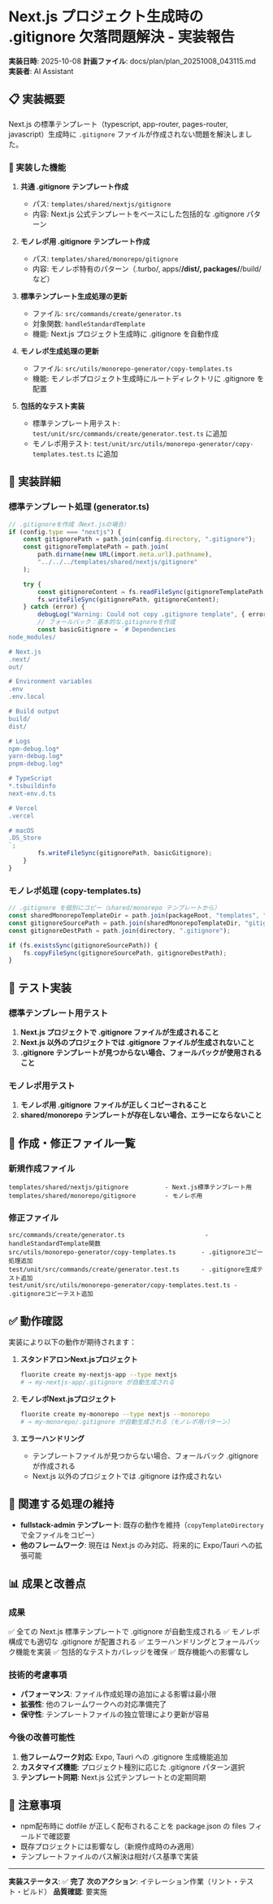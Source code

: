 # Next.js プロジェクト生成時の .gitignore 欠落問題解決 - 実装報告

**実装日時**: 2025-10-08
**計画ファイル**: docs/plan/plan_20251008_043115.md
**実装者**: AI Assistant

## 📋 実装概要

Next.js の標準テンプレート（typescript, app-router, pages-router, javascript）生成時に `.gitignore` ファイルが作成されない問題を解決しました。

### 🎯 実装した機能

1. **共通 .gitignore テンプレート作成**
   - パス: `templates/shared/nextjs/gitignore`
   - 内容: Next.js 公式テンプレートをベースにした包括的な .gitignore パターン

2. **モノレポ用 .gitignore テンプレート作成**
   - パス: `templates/shared/monorepo/gitignore`
   - 内容: モノレポ特有のパターン（.turbo/, apps/**/dist/, packages/**/build/ など）

3. **標準テンプレート生成処理の更新**
   - ファイル: `src/commands/create/generator.ts`
   - 対象関数: `handleStandardTemplate`
   - 機能: Next.js プロジェクト生成時に .gitignore を自動作成

4. **モノレポ生成処理の更新**
   - ファイル: `src/utils/monorepo-generator/copy-templates.ts`
   - 機能: モノレポプロジェクト生成時にルートディレクトリに .gitignore を配置

5. **包括的なテスト実装**
   - 標準テンプレート用テスト: `test/unit/src/commands/create/generator.test.ts` に追加
   - モノレポ用テスト: `test/unit/src/utils/monorepo-generator/copy-templates.test.ts` に追加

## 🔧 実装詳細

### 標準テンプレート処理 (generator.ts)

```typescript
// .gitignoreを作成（Next.jsの場合）
if (config.type === "nextjs") {
    const gitignorePath = path.join(config.directory, ".gitignore");
    const gitignoreTemplatePath = path.join(
        path.dirname(new URL(import.meta.url).pathname),
        "../../../templates/shared/nextjs/gitignore"
    );

    try {
        const gitignoreContent = fs.readFileSync(gitignoreTemplatePath, "utf8");
        fs.writeFileSync(gitignorePath, gitignoreContent);
    } catch (error) {
        debugLog("Warning: Could not copy .gitignore template", { error });
        // フォールバック：基本的な.gitignoreを作成
        const basicGitignore = `# Dependencies
node_modules/

# Next.js
.next/
out/

# Environment variables
.env
.env.local

# Build output
build/
dist/

# Logs
npm-debug.log*
yarn-debug.log*
pnpm-debug.log*

# TypeScript
*.tsbuildinfo
next-env.d.ts

# Vercel
.vercel

# macOS
.DS_Store
`;
        fs.writeFileSync(gitignorePath, basicGitignore);
    }
}
```

### モノレポ処理 (copy-templates.ts)

```typescript
// .gitignore を個別にコピー（shared/monorepo テンプレートから）
const sharedMonorepoTemplateDir = path.join(packageRoot, "templates", "shared", "monorepo");
const gitignoreSourcePath = path.join(sharedMonorepoTemplateDir, "gitignore");
const gitignoreDestPath = path.join(directory, ".gitignore");

if (fs.existsSync(gitignoreSourcePath)) {
    fs.copyFileSync(gitignoreSourcePath, gitignoreDestPath);
}
```

## 🧪 テスト実装

### 標準テンプレート用テスト

1. **Next.js プロジェクトで .gitignore ファイルが生成されること**
2. **Next.js 以外のプロジェクトでは .gitignore ファイルが生成されないこと**
3. **.gitignore テンプレートが見つからない場合、フォールバックが使用されること**

### モノレポ用テスト

1. **モノレポ用 .gitignore ファイルが正しくコピーされること**
2. **shared/monorepo テンプレートが存在しない場合、エラーにならないこと**

## 📁 作成・修正ファイル一覧

### 新規作成ファイル

```
templates/shared/nextjs/gitignore          - Next.js標準テンプレート用
templates/shared/monorepo/gitignore        - モノレポ用
```

### 修正ファイル

```
src/commands/create/generator.ts                      - handleStandardTemplate関数
src/utils/monorepo-generator/copy-templates.ts       - .gitignoreコピー処理追加
test/unit/src/commands/create/generator.test.ts      - .gitignore生成テスト追加
test/unit/src/utils/monorepo-generator/copy-templates.test.ts - .gitignoreコピーテスト追加
```

## ✅ 動作確認

実装により以下の動作が期待されます：

1. **スタンドアロンNext.jsプロジェクト**
   ```bash
   fluorite create my-nextjs-app --type nextjs
   # → my-nextjs-app/.gitignore が自動生成される
   ```

2. **モノレポNext.jsプロジェクト**
   ```bash
   fluorite create my-monorepo --type nextjs --monorepo
   # → my-monorepo/.gitignore が自動生成される（モノレポ用パターン）
   ```

3. **エラーハンドリング**
   - テンプレートファイルが見つからない場合、フォールバック .gitignore が作成される
   - Next.js 以外のプロジェクトでは .gitignore は作成されない

## 🔗 関連する処理の維持

- **fullstack-admin テンプレート**: 既存の動作を維持（`copyTemplateDirectory` で全ファイルをコピー）
- **他のフレームワーク**: 現在は Next.js のみ対応、将来的に Expo/Tauri への拡張可能

## 📊 成果と改善点

### 成果

✅ 全ての Next.js 標準テンプレートで .gitignore が自動生成される
✅ モノレポ構成でも適切な .gitignore が配置される
✅ エラーハンドリングとフォールバック機能を実装
✅ 包括的なテストカバレッジを確保
✅ 既存機能への影響なし

### 技術的考慮事項

- **パフォーマンス**: ファイル作成処理の追加による影響は最小限
- **拡張性**: 他のフレームワークへの対応準備完了
- **保守性**: テンプレートファイルの独立管理により更新が容易

### 今後の改善可能性

1. **他フレームワーク対応**: Expo, Tauri への .gitignore 生成機能追加
2. **カスタマイズ機能**: プロジェクト種別に応じた .gitignore パターン選択
3. **テンプレート同期**: Next.js 公式テンプレートとの定期同期

## 📝 注意事項

- npm配布時に dotfile が正しく配布されることを package.json の files フィールドで確認要
- 既存プロジェクトには影響なし（新規作成時のみ適用）
- テンプレートファイルのパス解決は相対パス基準で実装

---

**実装ステータス**: ✅ **完了**
**次のアクション**: イテレーション作業（リント・テスト・ビルド）
**品質確認**: 要実施
